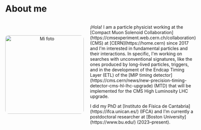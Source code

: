 # About me

<div style="display: flex; align-items: center; justify-content: space-between;">
  <div style="flex: 1; text-align: center; margin-right: 20px;">
    <img src="https://github.com/user-attachments/assets/27a39471-27a9-4293-9370-751ba01472aa" alt="Mi foto" width="250" style="border-radius: 10px;">
  </div>
  <div style="flex: 2;">
    <p>
      ¡Hola! I am a particle physicist working at the [Compact Muon Solenoid Collaboration](https://cmsexperiment.web.cern.ch/collaboration) (CMS) at [CERN](https://home.cern) since 2017 and I'm interested in fundamental particles and their interactions. In specific, I'm working on searches with unconventional signatures, like the ones produced by long-lived particles, triggers, and in the development of the Endcap Timing Layer (ETL) of the [MIP timing detector](https://cms.cern/news/new-precision-timing-detector-cms-hl-lhc-upgrade) (MTD) that will be implemented for the CMS High Luminosity LHC upgrade.
    </p>
    <p>
      I did my PhD at [Instituto de Física de Cantabria](https://ifca.unican.es/) (IFCA) and I'm currently a postdoctoral researcher at [Boston University](https://www.bu.edu/) (2023–present).
    </p>
  </div>
</div>
